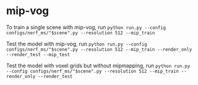# mip-vog

To train a single scene with mip-vog, run 
```python run.py --config configs/nerf_ms/"$scene".py --resolution 512 --mip_train```

Test the model with mip-vog, run 
```python run.py --config configs/nerf_ms/"$scene".py --resolution 512 --mip_train --render_only --render_test --mip_test```

Test the model with voxel grids but without mipmapping, run 
```python run.py --config configs/nerf_ms/"$scene".py --resolution 512 --mip_train --render_only --render_test```
